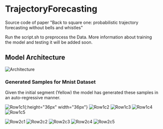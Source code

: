 # TrajectoryForecasting
Source code of paper "Back to square one: probabilistic trajectory forecasting without bells and whistles"

Run the script.sh to preprocess the Data.
More information about training the model and testing it will be added soon.

## Model Architecture
![Architecture](http://uupload.ir/files/qfyl_model.png)

### Generated Samples for Mnist Dataset
Given the initial segment (Yellow) the model has generated these samples in an auto-regressive manner.

![Row1c1](http://uupload.ir/files/31lf_3.png){:height="36px" width="36px"}
![Row1c2](http://uupload.ir/files/yrwf_23.png)
![Row1c3](http://uupload.ir/files/90cg_25.png)
![Row1c4](http://uupload.ir/files/kfd6_14.png)
![Row1c5](http://uupload.ir/files/sow_43.png)

![Row2c1](http://uupload.ir/files/h95b_6.png)
![Row2c2](http://uupload.ir/files/ew15_12.png)
![Row2c3](http://uupload.ir/files/24ap_11.png)
![Row2c4](http://uupload.ir/files/7ex3_22.png)
![Row2c5](http://uupload.ir/files/qw5w_43.png)






